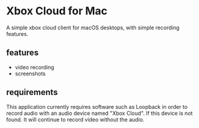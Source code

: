 # Xbox Cloud for Mac
A simple xbox cloud client for macOS desktops, with simple recording features.

## features

- video recording
- screenshots


## requirements

This application currently requires software such as Loopback in order to record audio with an audio device named "Xbox Cloud". If this device is not found. It will continue to record video without the audio.
